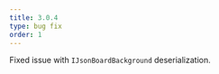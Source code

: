 ```yaml
---
title: 3.0.4
type: bug fix
order: 1
---
```


Fixed issue with `IJsonBoardBackground` deserialization.
